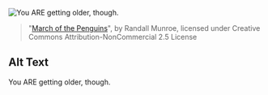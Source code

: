 ![You ARE getting older, though.](https://imgs.xkcd.com/comics/march_of_the_penguins.png)
> "[March of the Penguins](https://xkcd.com/1408/)", by Randall Munroe, licensed under Creative Commons Attribution-NonCommercial 2.5 License

## Alt Text
You ARE getting older, though.
